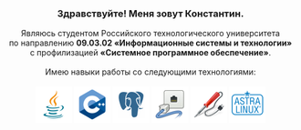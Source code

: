 <h3 align="center" size=16>
  Здравствуйте! Меня зовут Константин.<br>
</h3>
<div id="about" align="center">
  Являюсь студентом Российского технологического университета<br>
  по направлению <strong>09.03.02 «Информационные системы и технологии»</strong><br> 
  с профилизацией <strong>«Системное программное обеспечение»</strong>.<br><br>
  Имею навыки работы со следующими технологиями:<br><br>
  <img align="center" height=64 src="https://github.com/DrKapdor/DrKapdor/blob/main/icons/java.png?raw=true">
  <img align="center" height=64 src="https://github.com/DrKapdor/DrKapdor/blob/main/icons/cpp.png?raw=true">
  <img align="center" height=64 src="https://github.com/DrKapdor/DrKapdor/blob/main/icons/postgres.png?raw=true">
  <img align="center" height=64 src="https://github.com/DrKapdor/DrKapdor/blob/main/icons/networking.png?raw=true">
  <img align="center" height=64 src="https://github.com/DrKapdor/DrKapdor/blob/main/icons/solder.png?raw=true">
  <img align="center" height=64 src="https://github.com/DrKapdor/DrKapdor/blob/main/icons/astralinux.png?raw=true">
</div>
